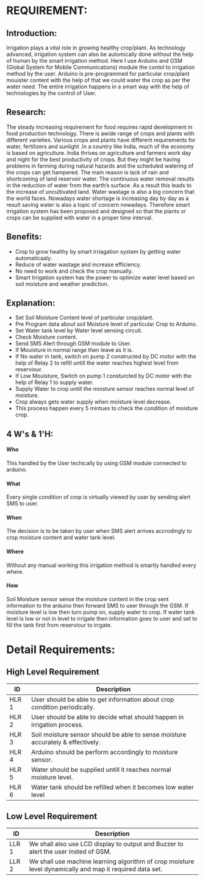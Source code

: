 # REQUIREMENT:
## Introduction:
  Irrigation plays a vital role in growing healthy crop/plant. As technology advanced, irrigation system can also be automically done without the help of human by the smart irrigation method. Here I use Arduino and GSM (Global System for Mobile Communications) module the contol to irrigation method by the user. Arduino is pre-programmed for particular crop/plant mouister content with the help of that we could water the crop as per the water need. The entire irrigation happens in a smart way with the help of technologies by the control of User.
## Research:
 The steady increasing requirement for food requires rapid development in food production technology. There is awide range of crops and plants with different varieties. Various
crops and plants have different requirements for water, fertilizers and sunlight .In a country like India, much of the economy is based on agriculture. India thrives on agriculture and farmers work day and night for the best productivity of crops. But they might be having problems in farming during natural hazards and the scheduled watering of the crops can get hampered. The main reason is lack of rain and shortcoming of land reservoir water. The continuous water removal results in the reduction of water from the earth’s surface. As a result this leads to the increase of uncultivated land. Water wastage is also a big concern that the world faces. Nowadays water shortage is increasing day by day as a result saving water is also a topic of concern nowadays. Therefore smart irrigation system has been proposed and designed so that the plants or crops can be supplied with water in a proper time interval.
## Benefits:
  * Crop to grow healthy by smart irriagation system by getting water automaticaaly.
  * Reduce of water wastage and increase efficiency.
  * No need to work and check the crop manually.
  * Smart Irrigation system has the power to optimize water level based on soil moisture and weather prediction.
## Explanation:
  * Set Soil Moisture Content level of particular crop/plant.
  * Pre Program data about soil Moisture level of particular Crop to Arduino.
  * Set Water tank level by Water level sensing circuit.
  * Check Moisture content.
  * Send SMS Alert through GSM module to User.
  * If Mouisture in normal range then leave as it is.
  * If No water in tank, switch on pump 2 constructed by DC motor with the help of Relay 2 to refill untill the water reaches highest level from reserviour.
  * If Low Mouisture, Switch on pump 1 consturcted by DC motor with the help of Relay 1 to supply water.
  * Supply Water to crop untill the moisture sensor reaches normal level of moisture.
  * Crop always gets water supply when moisture level decrease.
  * This process happen every 5 mintues to check the condition of moisture crop.
## 4 W's & 1'H:
 #### Who
  This handled by the User techically by using GSM module connected to arduino. 
 #### What 
  Every single condition of crop is virtually viewed by user by sending alert SMS to user.
 #### When
  The decision is to be taken by user when SMS alert arrives accrodingly to crop moisture content and water tank level.
 #### Where 
  Without any manual working this irrigation method is smartly handled every where.
 #### How
  Soil Moisture sensor sense the moisture content in the crop sent information to the arduino then forward SMS to user through the GSM.
  If moisture level is low then turn pump on, supply water to crop. If water tank level is low or not in level to irrigate then information goes to user and set to fill the       tank first from reserviour to irrgate.

# Detail Requirements:
 ## High Level Requirement
 |  ID   |                Description
 |-------|------------------------------------------------------------------
 | HLR 1 | User should be able to get information about crop condition periodically.
 | HLR 2 | User should be able to decide what should happen in irrigation process.
 | HLR 3 | Soil moisture sensor should be able to sense moisture accurately & effectively.
 | HLR 4 | Arduino should be perform accordingly to moisture sensor.
 | HLR 5 | Water should be supplied untill it reaches normal moisture level.
 | HLR 6 | Water tank should be refilled when it becomes low water level
 
 ## Low Level Requirement
 | ID    |          Description
 |-------|--------------------------------------------------------------------------------
 | LLR 1 | We shall also use LCD display to output and Buzzer to alert the user insted of GSM.
 | LLR 2 | We shall use machine learning algorithm of crop moisture level dynamically and map it required data set.
